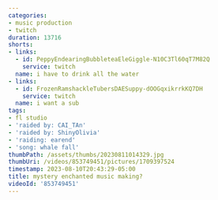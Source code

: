 ```yaml
---
categories:
- music production
- twitch
duration: 13716
shorts:
- links:
  - id: PeppyEndearingBubbleteaEleGiggle-N10C3Tl60qT7M82Q
    service: twitch
  name: i have to drink all the water
- links:
  - id: FrozenRamshackleTubersDAESuppy-dOOGqxikrrkKQ7DH
    service: twitch
  name: i want a sub
tags:
- fl studio
- 'raided by: CAI_TAn'
- 'raided by: ShinyOlivia'
- 'raiding: earend'
- 'song: whale fall'
thumbPath: /assets/thumbs/20230811014329.jpg
thumbUri: /videos/853749451/pictures/1709397524
timestamp: 2023-08-10T20:43:29-05:00
title: mystery enchanted music making?
videoId: '853749451'
---
```

